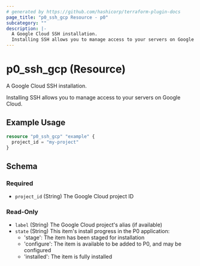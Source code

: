 ```yaml
---
# generated by https://github.com/hashicorp/terraform-plugin-docs
page_title: "p0_ssh_gcp Resource - p0"
subcategory: ""
description: |-
  A Google Cloud SSH installation.
  Installing SSH allows you to manage access to your servers on Google Cloud.
---
```


# p0_ssh_gcp (Resource)

A Google Cloud SSH installation. 
		
Installing SSH allows you to manage access to your servers on Google Cloud.

## Example Usage

```terraform
resource "p0_ssh_gcp" "example" {
  project_id = "my-project"
}
```

<!-- schema generated by tfplugindocs -->
## Schema

### Required

- `project_id` (String) The Google Cloud project ID

### Read-Only

- `label` (String) The Google Cloud project's alias (if available)
- `state` (String) This item's install progress in the P0 application:
	- 'stage': The item has been staged for installation
	- 'configure': The item is available to be added to P0, and may be configured
	- 'installed': The item is fully installed
